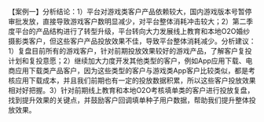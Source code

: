 【案例一】分析结论：1）平台对游戏类客户产品依赖较大，国内游戏版本号暂停审批发放，直接导致游戏客户数明显减少，对平台整体消耗冲击较大；2）第二季度平台的产品结构进行了转型升级，平台转向大力发展线上教育和本地O2O婚纱摄影类客户，但这些客户产品投放效果不佳，导致平台整体消耗减少。分析建议：1）复盘目前所有的游戏客户，针对前期投放效果较好的游戏产品，了解客户复投计划和复投意愿；2）继续加大力度开发其他类型的客户，例如App应用下载、电商应用下载类产品客户，因为这些类型的客户与游戏类App客户比较类似，都是考核应用下载成本，并且我们前期也有一定的投放数据积累，所以这些客户投放效果相对好把握。3）针对前期线上教育和本地O2O考核填单类的客户进行投放复盘，找到提升效果的关键点，并鼓励客户回调填单种子用户数据，帮助我们提升整体投放效果。
